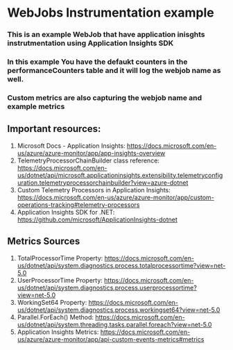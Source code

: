 # WebJobs Instrumentation example
### This is an example WebJob that have application inisghts instrutmentation using Application Insights SDK
### In this example You have the defaukt counters in the performanceCounters table and it will log the webjob name as well.
### Custom metrics are also capturing the webjob name and example metrics
## Important resources:
1. Microsoft Docs - Application Insights:  https://docs.microsoft.com/en-us/azure/azure-monitor/app/app-insights-overview
2. TelemetryProcessorChainBuilder class reference:  https://docs.microsoft.com/en-us/dotnet/api/microsoft.applicationinsights.extensibility.telemetryconfiguration.telemetryprocessorchainbuilder?view=azure-dotnet
3. Custom Telemetry Processors in Application Insights:  https://docs.microsoft.com/en-us/azure/azure-monitor/app/custom-operations-tracking#telemetry-processors
4. Application Insights SDK for .NET:  https://github.com/microsoft/ApplicationInsights-dotnet 

## Metrics Sources
1. TotalProcessorTime Property:  https://docs.microsoft.com/en-us/dotnet/api/system.diagnostics.process.totalprocessortime?view=net-5.0
2. UserProcessorTime Property:  https://docs.microsoft.com/en-us/dotnet/api/system.diagnostics.process.userprocessortime?view=net-5.0
3.  WorkingSet64 Property:  https://docs.microsoft.com/en-us/dotnet/api/system.diagnostics.process.workingset64?view=net-5.0
4. Parallel.ForEach() Method:  https://docs.microsoft.com/en-us/dotnet/api/system.threading.tasks.parallel.foreach?view=net-5.0
5. Application Insights Metrics:  https://docs.microsoft.com/en-us/azure/azure-monitor/app/api-custom-events-metrics#metrics
